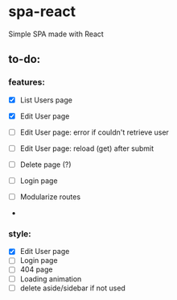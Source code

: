 # spa-react
Simple SPA made with React


## to-do:

### features:
- [x] List Users page

- [x] Edit User page
- [ ] Edit User page: error if couldn't retrieve user
- [ ] Edit User page: reload (get) after submit

- [ ] Delete page (?)
- [ ] Login page
- [ ] Modularize routes
- 

### style:
- [x] Edit User page
- [ ] Login page
- [ ] 404 page
- [ ] Loading animation
- [ ] delete aside/sidebar if not used